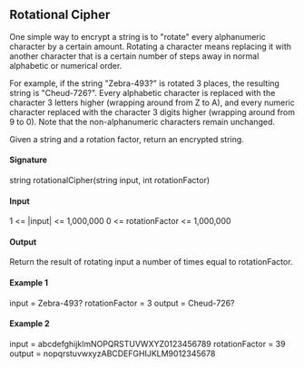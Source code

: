 ## Rotational Cipher

One simple way to encrypt a string is to "rotate" every alphanumeric character by a certain amount. Rotating a character means replacing it with another character that is a certain number of steps away in normal alphabetic or numerical order.

For example, if the string "Zebra-493?" is rotated 3 places, the resulting string is "Cheud-726?". Every alphabetic character is replaced with the character 3 letters higher (wrapping around from Z to A), and every numeric character replaced with the character 3 digits higher (wrapping around from 9 to 0). Note that the non-alphanumeric characters remain unchanged.

Given a string and a rotation factor, return an encrypted string.

#### Signature
string rotationalCipher(string input, int rotationFactor)

#### Input
1 <= |input| <= 1,000,000
0 <= rotationFactor <= 1,000,000

#### Output
Return the result of rotating input a number of times equal to rotationFactor.

#### Example 1
input = Zebra-493?
rotationFactor = 3
output = Cheud-726?

#### Example 2
input = abcdefghijklmNOPQRSTUVWXYZ0123456789
rotationFactor = 39
output = nopqrstuvwxyzABCDEFGHIJKLM9012345678
